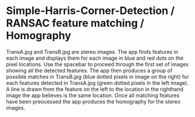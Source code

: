 # Simple-Harris-Corner-Detection / RANSAC feature matching / Homography
TransA.jpg and TransB.jpg are stereo images. The app finds features in each image and displays them for 
each image in blue and red dots on the pixel locations. Use the spacebar to proceed through the first set of images showing all 
the detected features. The app then produces a group of possible matches in TransB.jpg (blue dotted pixels in image on 
the right) for each features detected in TransA.jpg (green dotted pixels in the left image). A line is drawn
from the feature on the left to the location in the righthand image the app believes is the same location. Once all 
matching features have been preocessed the app produces the homography for the stereo images. 
